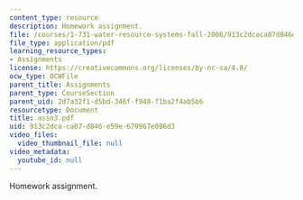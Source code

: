 ```yaml
---
content_type: resource
description: Homework assignment.
file: /courses/1-731-water-resource-systems-fall-2006/913c2dcaca07d846e59e670967e096d3_assn3.pdf
file_type: application/pdf
learning_resource_types:
- Assignments
license: https://creativecommons.org/licenses/by-nc-sa/4.0/
ocw_type: OCWFile
parent_title: Assignments
parent_type: CourseSection
parent_uid: 2d7a32f1-d5bd-346f-f940-f1ba2f4ab5b6
resourcetype: Document
title: assn3.pdf
uid: 913c2dca-ca07-d846-e59e-670967e096d3
video_files:
  video_thumbnail_file: null
video_metadata:
  youtube_id: null
---
```

Homework assignment.